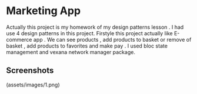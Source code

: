 # Marketing App

Actually this project is my homework of my design patterns lesson . I had use 4 design patterns in this project. Firstyle this project actually like E-commerce app . We can see products , add products to basket or remove of basket , add products to favorites and make pay . I used bloc state management and vexana network manager package.

## Screenshots

(assets/images/1.png)
